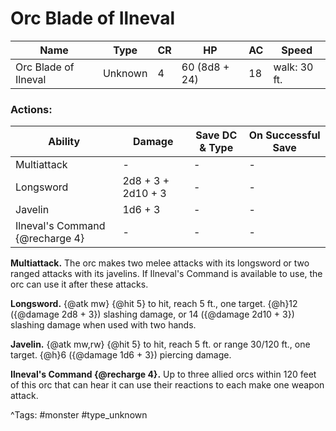 # Orc Blade of Ilneval

| Name | Type | CR | HP | AC | Speed |
|------|------|----|----|----|-------|
| Orc Blade of Ilneval | Unknown | 4 | 60 (8d8 + 24) | 18 | walk: 30 ft. |

### Actions:

| Ability | Damage | Save DC & Type | On Successful Save |
|---------|--------|----------------|--------------------|
| Multiattack | - | - | - |
| Longsword | 2d8 + 3 + 2d10 + 3 | - | - |
| Javelin | 1d6 + 3 | - | - |
| Ilneval's Command {@recharge 4} | - | - | - |


**Multiattack.** The orc makes two melee attacks with its longsword or two ranged attacks with its javelins. If Ilneval's Command is available to use, the orc can use it after these attacks.

**Longsword.** {@atk mw} {@hit 5} to hit, reach 5 ft., one target. {@h}12 ({@damage 2d8 + 3}) slashing damage, or 14 ({@damage 2d10 + 3}) slashing damage when used with two hands.

**Javelin.** {@atk mw,rw} {@hit 5} to hit, reach 5 ft. or range 30/120 ft., one target. {@h}6 ({@damage 1d6 + 3}) piercing damage.

**Ilneval's Command {@recharge 4}.** Up to three allied orcs within 120 feet of this orc that can hear it can use their reactions to each make one weapon attack.

^Tags: #monster #type_unknown